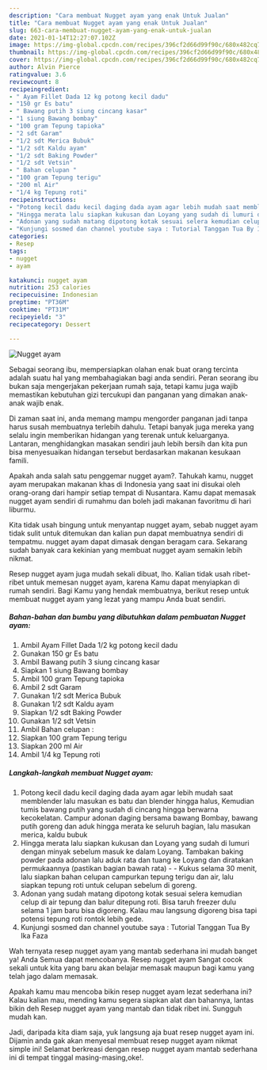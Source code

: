 ```yaml
---
description: "Cara membuat Nugget ayam yang enak Untuk Jualan"
title: "Cara membuat Nugget ayam yang enak Untuk Jualan"
slug: 663-cara-membuat-nugget-ayam-yang-enak-untuk-jualan
date: 2021-01-14T12:27:07.102Z
image: https://img-global.cpcdn.com/recipes/396cf2d66d99f90c/680x482cq70/nugget-ayam-foto-resep-utama.jpg
thumbnail: https://img-global.cpcdn.com/recipes/396cf2d66d99f90c/680x482cq70/nugget-ayam-foto-resep-utama.jpg
cover: https://img-global.cpcdn.com/recipes/396cf2d66d99f90c/680x482cq70/nugget-ayam-foto-resep-utama.jpg
author: Alvin Pierce
ratingvalue: 3.6
reviewcount: 8
recipeingredient:
- " Ayam Fillet Dada 12 kg potong kecil dadu"
- "150 gr Es batu"
- " Bawang putih 3 siung cincang kasar"
- "1 siung Bawang bombay"
- "100 gram Tepung tapioka"
- "2 sdt Garam"
- "1/2 sdt Merica Bubuk"
- "1/2 sdt Kaldu ayam"
- "1/2 sdt Baking Powder"
- "1/2 sdt Vetsin"
- " Bahan celupan "
- "100 gram Tepung terigu"
- "200 ml Air"
- "1/4 kg Tepung roti"
recipeinstructions:
- "Potong kecil dadu kecil daging dada ayam agar lebih mudah saat memblender lalu masukan es batu dan blender hingga halus, Kemudian tumis bawang putih yang sudah di cincang hingga berwarna kecokelatan. Campur adonan daging bersama bawang Bombay, bawang putih goreng dan aduk hingga merata ke seluruh bagian, lalu masukan merica, kaldu bubuk"
- "Hingga merata lalu siapkan kukusan dan Loyang yang sudah di lumuri dengan minyak sebelum masuk ke dalam Loyang. Tambakan baking powder pada adonan lalu aduk rata dan tuang ke Loyang dan diratakan permukaannya (pastikan bagian bawah rata)   Kukus selama 30 menit, lalu siapkan bahan celupan campurkan tepung terigu dan air, lalu siapkan tepung roti untuk celupan sebelum di goreng."
- "Adonan yang sudah matang dipotong kotak sesuai selera kemudian celup di air tepung dan balur ditepung roti. Bisa taruh freezer dulu selama 1 jam baru bisa digoreng. Kalau mau langsung digoreng bisa tapi potensi tepung roti rontok lebih gede."
- "Kunjungi sosmed dan channel youtube saya : Tutorial Tanggan Tua By Ika Faza"
categories:
- Resep
tags:
- nugget
- ayam

katakunci: nugget ayam 
nutrition: 253 calories
recipecuisine: Indonesian
preptime: "PT36M"
cooktime: "PT31M"
recipeyield: "3"
recipecategory: Dessert

---
```



![Nugget ayam](https://img-global.cpcdn.com/recipes/396cf2d66d99f90c/680x482cq70/nugget-ayam-foto-resep-utama.jpg)

Sebagai seorang ibu, mempersiapkan olahan enak buat orang tercinta adalah suatu hal yang membahagiakan bagi anda sendiri. Peran seorang ibu bukan saja mengerjakan pekerjaan rumah saja, tetapi kamu juga wajib memastikan kebutuhan gizi tercukupi dan panganan yang dimakan anak-anak wajib enak.

Di zaman  saat ini, anda memang mampu mengorder panganan jadi tanpa harus susah membuatnya terlebih dahulu. Tetapi banyak juga mereka yang selalu ingin memberikan hidangan yang terenak untuk keluarganya. Lantaran, menghidangkan masakan sendiri jauh lebih bersih dan kita pun bisa menyesuaikan hidangan tersebut berdasarkan makanan kesukaan famili. 



Apakah anda salah satu penggemar nugget ayam?. Tahukah kamu, nugget ayam merupakan makanan khas di Indonesia yang saat ini disukai oleh orang-orang dari hampir setiap tempat di Nusantara. Kamu dapat memasak nugget ayam sendiri di rumahmu dan boleh jadi makanan favoritmu di hari liburmu.

Kita tidak usah bingung untuk menyantap nugget ayam, sebab nugget ayam tidak sulit untuk ditemukan dan kalian pun dapat membuatnya sendiri di tempatmu. nugget ayam dapat dimasak dengan beragam cara. Sekarang sudah banyak cara kekinian yang membuat nugget ayam semakin lebih nikmat.

Resep nugget ayam juga mudah sekali dibuat, lho. Kalian tidak usah ribet-ribet untuk memesan nugget ayam, karena Kamu dapat menyiapkan di rumah sendiri. Bagi Kamu yang hendak membuatnya, berikut resep untuk membuat nugget ayam yang lezat yang mampu Anda buat sendiri.

<!--inarticleads1-->

##### Bahan-bahan dan bumbu yang dibutuhkan dalam pembuatan Nugget ayam:

1. Ambil  Ayam Fillet Dada 1/2 kg potong kecil dadu
1. Gunakan 150 gr Es batu
1. Ambil  Bawang putih 3 siung cincang kasar
1. Siapkan 1 siung Bawang bombay
1. Ambil 100 gram Tepung tapioka
1. Ambil 2 sdt Garam
1. Gunakan 1/2 sdt Merica Bubuk
1. Gunakan 1/2 sdt Kaldu ayam
1. Siapkan 1/2 sdt Baking Powder
1. Gunakan 1/2 sdt Vetsin
1. Ambil  Bahan celupan :
1. Siapkan 100 gram Tepung terigu
1. Siapkan 200 ml Air
1. Ambil 1/4 kg Tepung roti




<!--inarticleads2-->

##### Langkah-langkah membuat Nugget ayam:

1. Potong kecil dadu kecil daging dada ayam agar lebih mudah saat memblender lalu masukan es batu dan blender hingga halus, Kemudian tumis bawang putih yang sudah di cincang hingga berwarna kecokelatan. Campur adonan daging bersama bawang Bombay, bawang putih goreng dan aduk hingga merata ke seluruh bagian, lalu masukan merica, kaldu bubuk
1. Hingga merata lalu siapkan kukusan dan Loyang yang sudah di lumuri dengan minyak sebelum masuk ke dalam Loyang. Tambakan baking powder pada adonan lalu aduk rata dan tuang ke Loyang dan diratakan permukaannya (pastikan bagian bawah rata)  -  - Kukus selama 30 menit, lalu siapkan bahan celupan campurkan tepung terigu dan air, lalu siapkan tepung roti untuk celupan sebelum di goreng.
1. Adonan yang sudah matang dipotong kotak sesuai selera kemudian celup di air tepung dan balur ditepung roti. Bisa taruh freezer dulu selama 1 jam baru bisa digoreng. Kalau mau langsung digoreng bisa tapi potensi tepung roti rontok lebih gede.
1. Kunjungi sosmed dan channel youtube saya : Tutorial Tanggan Tua By Ika Faza




Wah ternyata resep nugget ayam yang mantab sederhana ini mudah banget ya! Anda Semua dapat mencobanya. Resep nugget ayam Sangat cocok sekali untuk kita yang baru akan belajar memasak maupun bagi kamu yang telah jago dalam memasak.

Apakah kamu mau mencoba bikin resep nugget ayam lezat sederhana ini? Kalau kalian mau, mending kamu segera siapkan alat dan bahannya, lantas bikin deh Resep nugget ayam yang mantab dan tidak ribet ini. Sungguh mudah kan. 

Jadi, daripada kita diam saja, yuk langsung aja buat resep nugget ayam ini. Dijamin anda gak akan menyesal membuat resep nugget ayam nikmat simple ini! Selamat berkreasi dengan resep nugget ayam mantab sederhana ini di tempat tinggal masing-masing,oke!.

